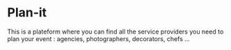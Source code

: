 # Plan-it

This is a plateform where you can find all the service providers you need to plan your event : agencies, photographers, decorators, chefs ...
